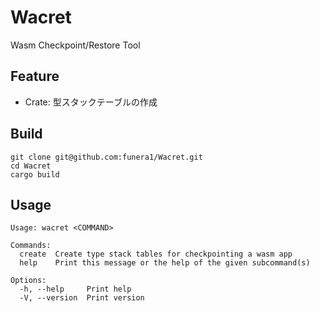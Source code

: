 # Wacret
Wasm Checkpoint/Restore Tool

## Feature
- Crate: 型スタックテーブルの作成

## Build
```
git clone git@github.com:funera1/Wacret.git
cd Wacret
cargo build
```

## Usage
```
Usage: wacret <COMMAND>

Commands:
  create  Create type stack tables for checkpointing a wasm app
  help    Print this message or the help of the given subcommand(s)

Options:
  -h, --help     Print help
  -V, --version  Print version
```